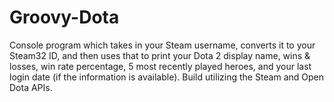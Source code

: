 # Groovy-Dota
Console program which takes in your Steam username, converts it to your Steam32 ID, and then uses that to print your Dota 2 display name, wins & losses, win rate percentage, 5 most recently played heroes, and your last login date (if the information is available). Build utilizing the Steam and Open Dota APIs.
